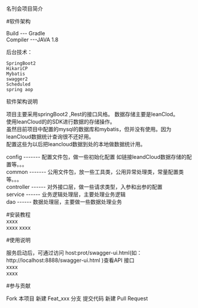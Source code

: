 #  
名刊会项目简介  
  


#软件架构  

Build --- Gradle  
Compiler ---JAVA 1.8   
  
 后台技术：    
 
    SpringBoot2  
    HikariCP   
    Mybatis     
    swagger2  
    Scheduled    
    spring aop  
      

软件架构说明    
 
项目主要采用springBoot2 ,Rest的接口风格。 数据存储主要是leanClod。  
使用leanCloud的的SDK进行数据的存储操作。   
虽然目前项目中配置的mysql的数据库和mybatis，但并没有使用。因为leanCloud数据统计查询很不还好用。  
配置这些为以后把leancloud数据到处的本地做数据统计用。


  
  config    ------- 配置文件包，做一些初始化配置 如链接leandCloud数据存储的配置等。。。  
  common    ------- 公用文件包，放一些工具类，公用异常处理类，常量配置类等。。。  
  controller ------ 对外接口层，做一些请求类型，入参和出参的配置  
  service   ------  业务逻辑处理层，主要处理业务逻辑  
  dao       ------ 数据处理层，主要做一些数据处理业务

#安装教程  
xxxx  
xxxx 
xxxx  

#使用说明  

服务启动后，可通过访问 host:prot/swagger-ui.html(如：http://localhost:8888/swagger-ui.html )查看API 接口  
xxxx    
xxxx  

#参与贡献  

Fork 本项目
新建 Feat_xxx 分支
提交代码
新建 Pull Request
